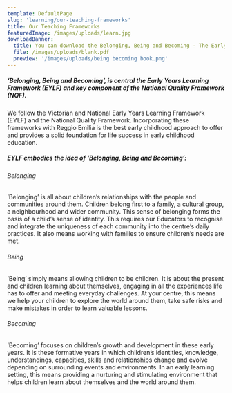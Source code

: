 ```yaml
---
template: DefaultPage
slug: 'learning/our-teaching-frameworks'
title: Our Teaching Frameworks
featuredImage: /images/uploads/learn.jpg
downloadBanner:
  title: You can download the Belonging, Being and Becoming - The Early Years Learning Framework Guide
  file: /images/uploads/blank.pdf
  preview: '/images/uploads/being becoming book.png'
---
```


##### ‘Belonging, Being and Becoming’, is central the Early Years Learning Framework (EYLF) and key component of the National Quality Framework (NQF).

We follow the Victorian and National Early Years Learning Framework (EYLF) and the National Quality Framework. Incorporating these frameworks with Reggio Emilia is the best early childhood approach to offer and provides a solid foundation for life success in early childhood education.

##### EYLF embodies the idea of ‘Belonging, Being and Becoming’:

###### Belonging

‘Belonging’ is all about children’s relationships with the people and communities around them. Children belong first to a family, a cultural group, a neighbourhood and wider community. This sense of belonging forms the basis of a child’s sense of identity. This requires our Educators to recognise and integrate the uniqueness of each community into the centre’s daily practices. It also means working with families to ensure children’s needs are met.

###### Being

‘Being’ simply means allowing children to be children. It is about the present and children learning about themselves, engaging in all the experiences life has to offer and meeting everyday challenges. At your centre, this means we help your children to explore the world around them, take safe risks and make mistakes in order to learn valuable lessons.

###### Becoming

‘Becoming’ focuses on children’s growth and development in these early years. It is these formative years in which children’s identities, knowledge, understandings, capacities, skills and relationships change and evolve depending on surrounding events and environments. In an early learning setting, this means providing a nurturing and stimulating environment that helps children learn about themselves and the world around them.
